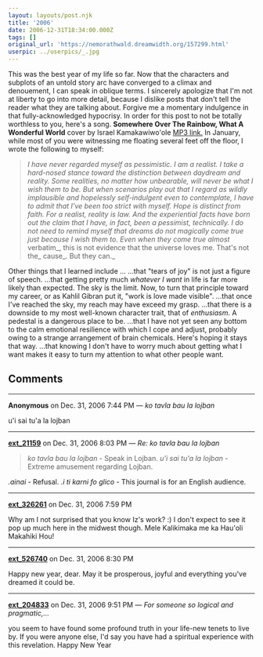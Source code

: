 ```yaml
---
layout: layouts/post.njk
title: '2006'
date: 2006-12-31T18:34:00.000Z
tags: []
original_url: 'https://nemorathwald.dreamwidth.org/157299.html'
userpic: ../userpics/_.jpg
---
```

This was the best year of my life so far. Now that the characters and subplots of an untold story arc have converged to a climax and denouement, I can speak in oblique terms. I sincerely apologize that I'm not at liberty to go into more detail, because I dislike posts that don't tell the reader what they are talking about. Forgive me a momentary indulgence in that fully-acknowledged hypocrisy. In order for this post to not be totally worthless to you, here's a song. **Somewhere Over The Rainbow, What A Wonderful World** cover by Israel Kamakawiwo'ole [MP3 link.](http://www.nemorathwald/Music/14%20-%20Somewhere%20Over%20The%20Rainbow,What%20A%20Wonderful%20World.mp3) In January, while most of you were witnessing me floating several feet off the floor, I wrote the following to myself:

> _I have never regarded myself as pessimistic. I am a realist. I take a hard-nosed stance toward the distinction between daydream and reality. Some realities, no matter how unbearable, will never be what I wish them to be. But when scenarios play out that I regard as wildly implausible and hopelessly self-indulgent even to contemplate, I have to admit that I've been too strict with myself. Hope is distinct from faith. For a realist, reality is law. And the experiential facts have born out the claim that I have, in fact, been a pessimist, technically. I do not need to remind myself that dreams do not magically come true just because I wish them to. Even when they come true almost_ verbatim_, this is not evidence that the universe loves me. That's not the_ cause_. But they can._

Other things that I learned include ... ...that "tears of joy" is not just a figure of speech. ...that getting pretty much _whatever I want_ in life is far more likely than expected. The sky is the limit. Now, to turn that principle toward my career, or as Kahlil Gibran put it, "work is love made visible". ...that once I've reached the sky, my reach may have exceed my grasp. ...that there is a downside to my most well-known character trait, that of _enthusiasm_. A pedestal is a dangerous place to be. ...that I have not yet seen any bottom to the calm emotional resilience with which I cope and adjust, probably owing to a strange arrangement of brain chemicals. Here's hoping it stays that way. ...that knowing I don't have to worry much about getting what I want makes it easy to turn my attention to what other people want.

## Comments

---

**Anonymous** on Dec. 31, 2006 7:44 PM — *ko tavla bau la lojban*

u'i sai tu'a la lojban

---

**[ext_21159](https://www.dreamwidth.org/users/ext_21159)** on Dec. 31, 2006 8:03 PM — *Re: ko tavla bau la lojban*

> _ko tavla bau la lojban_ - Speak in Lojban. _u'i sai tu'a la lojban_ - Extreme amusement regarding Lojban.

_.ainai_ - Refusal. _.i ti karni fo glico_ - This journal is for an English audience.

---

**[ext_326261](https://www.dreamwidth.org/users/ext_326261)** on Dec. 31, 2006 7:59 PM

Why am I not surprised that you know Iz's work? :) I don't expect to see it pop up much here in the midwest though. Mele Kalikimaka me ka Hau'oli Makahiki Hou!

---

**[ext_526740](https://www.dreamwidth.org/users/ext_526740)** on Dec. 31, 2006 8:30 PM

Happy new year, dear. May it be prosperous, joyful and everything you've dreamed it could be.

---

**[ext_204833](https://www.dreamwidth.org/users/ext_204833)** on Dec. 31, 2006 9:51 PM — *For someone so logical and pragmatic,...*

you seem to have found some profound truth in your life-new tenets to live by. If you were anyone else, I'd say you have had a spiritual experience with this revelation. Happy New Year
